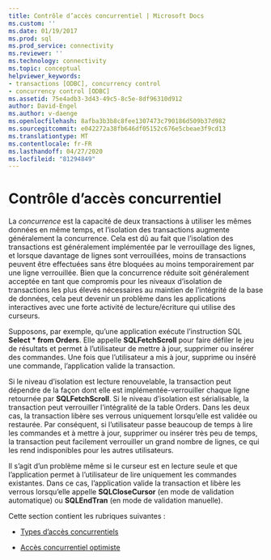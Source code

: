 ```yaml
---
title: Contrôle d’accès concurrentiel | Microsoft Docs
ms.custom: ''
ms.date: 01/19/2017
ms.prod: sql
ms.prod_service: connectivity
ms.reviewer: ''
ms.technology: connectivity
ms.topic: conceptual
helpviewer_keywords:
- transactions [ODBC], concurrency control
- concurrency control [ODBC]
ms.assetid: 75e4adb3-3d43-49c5-8c5e-8df96310d912
author: David-Engel
ms.author: v-daenge
ms.openlocfilehash: 8afba3b3b8c8fee1307473c790186d509b37d982
ms.sourcegitcommit: e042272a38fb646df05152c676e5cbeae3f9cd13
ms.translationtype: MT
ms.contentlocale: fr-FR
ms.lasthandoff: 04/27/2020
ms.locfileid: "81294849"
---
```

# <a name="concurrency-control"></a>Contrôle d’accès concurrentiel
La *concurrence* est la capacité de deux transactions à utiliser les mêmes données en même temps, et l’isolation des transactions augmente généralement la concurrence. Cela est dû au fait que l’isolation des transactions est généralement implémentée par le verrouillage des lignes, et lorsque davantage de lignes sont verrouillées, moins de transactions peuvent être effectuées sans être bloquées au moins temporairement par une ligne verrouillée. Bien que la concurrence réduite soit généralement acceptée en tant que compromis pour les niveaux d’isolation de transactions les plus élevés nécessaires au maintien de l’intégrité de la base de données, cela peut devenir un problème dans les applications interactives avec une forte activité de lecture/écriture qui utilise des curseurs.  
  
 Supposons, par exemple, qu’une application exécute l’instruction SQL **Select \* from Orders**. Elle appelle **SQLFetchScroll** pour faire défiler le jeu de résultats et permet à l’utilisateur de mettre à jour, supprimer ou insérer des commandes. Une fois que l’utilisateur a mis à jour, supprime ou inséré une commande, l’application valide la transaction.  
  
 Si le niveau d’isolation est lecture renouvelable, la transaction peut dépendre de la façon dont elle est implémentée-verrouiller chaque ligne retournée par **SQLFetchScroll**. Si le niveau d’isolation est sérialisable, la transaction peut verrouiller l’intégralité de la table Orders. Dans les deux cas, la transaction libère ses verrous uniquement lorsqu’elle est validée ou restaurée. Par conséquent, si l’utilisateur passe beaucoup de temps à lire les commandes et à mettre à jour, supprimer ou insérer très peu de temps, la transaction peut facilement verrouiller un grand nombre de lignes, ce qui les rend indisponibles pour les autres utilisateurs.  
  
 Il s’agit d’un problème même si le curseur est en lecture seule et que l’application permet à l’utilisateur de lire uniquement les commandes existantes. Dans ce cas, l’application valide la transaction et libère les verrous lorsqu’elle appelle **SQLCloseCursor** (en mode de validation automatique) ou **SQLEndTran** (en mode de validation manuelle).  
  
 Cette section contient les rubriques suivantes :  
  
-   [Types d’accès concurrentiels](../../../odbc/reference/develop-app/concurrency-types.md)  
  
-   [Accès concurrentiel optimiste](../../../odbc/reference/develop-app/optimistic-concurrency.md)
